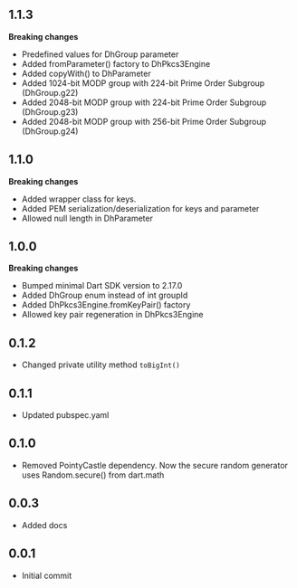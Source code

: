## 1.1.3
**Breaking changes**
* Predefined values for DhGroup parameter
* Added fromParameter() factory to DhPkcs3Engine
* Added copyWith() to DhParameter
* Added 1024-bit MODP group with 224-bit Prime Order Subgroup (DhGroup.g22)
* Added 2048-bit MODP group with 224-bit Prime Order Subgroup (DhGroup.g23)
* Added 2048-bit MODP group with 256-bit Prime Order Subgroup (DhGroup.g24)

## 1.1.0
**Breaking changes**
* Added wrapper class for keys. 
* Added PEM serialization/deserialization for keys and parameter
* Allowed null length in DhParameter

## 1.0.0
**Breaking changes**
* Bumped minimal Dart SDK version to 2.17.0
* Added DhGroup enum instead of int groupId
* Added DhPkcs3Engine.fromKeyPair() factory
* Allowed key pair regeneration in DhPkcs3Engine

## 0.1.2
* Changed private utility method `toBigInt()`

## 0.1.1
* Updated pubspec.yaml

## 0.1.0
* Removed PointyCastle dependency. Now the secure random generator uses Random.secure() from dart.math

## 0.0.3
* Added docs

## 0.0.1
* Initial commit




